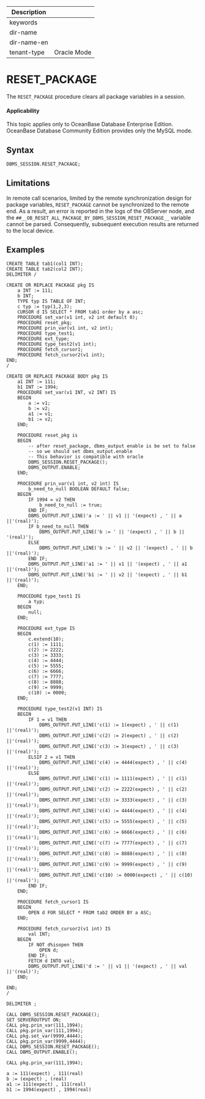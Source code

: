 | Description   |                 |
|---------------|-----------------|
| keywords      |                 |
| dir-name      |                 |
| dir-name-en   |                 |
| tenant-type   | Oracle Mode     |

# RESET_PACKAGE

The `RESET_PACKAGE` procedure clears all package variables in a session. 

  <main id="notice" >
    <h4>Applicability</h4>
    <p>This topic applies only to OceanBase Database Enterprise Edition. OceanBase Database Community Edition provides only the MySQL mode. </p>
  </main>


## Syntax

```sql
DBMS_SESSION.RESET_PACKAGE; 
```

## Limitations

In remote call scenarios, limited by the remote synchronization design for package variables, `RESET_PACKAGE` cannot be synchronized to the remote end. As a result, an error is reported in the logs of the OBServer node, and the `##__OB_RESET_ALL_PACKAGE_BY_DBMS_SESSION_RESET_PACKAGE__` variable cannot be parsed. Consequently, subsequent execution results are returned to the local device. 

## Examples

```shell
CREATE TABLE tab1(col1 INT);
CREATE TABLE tab2(col2 INT);
DELIMITER /

CREATE OR REPLACE PACKAGE pkg IS
    a INT := 111;
    b INT;
    TYPE typ IS TABLE OF INT;
    c typ := typ(1,2,3);
    CURSOR d IS SELECT * FROM tab1 order by a asc;
    PROCEDURE set_var(v1 int, v2 int default 0);
    PROCEDURE reset_pkg;
    PROCEDURE prin_var(v1 int, v2 int);
    PROCEDURE type_test1;
    PROCEDURE ext_type;
    PROCEDURE type_test2(v1 int);
    PROCEDURE fetch_cursor1;
    PROCEDURE fetch_cursor2(v1 int);
END;
/

CREATE OR REPLACE PACKAGE BODY pkg IS
    a1 INT := 111;
    b1 INT := 1994;
    PROCEDURE set_var(v1 INT, v2 INT) IS
    BEGIN
        a := v1;
        b := v2;
        a1 := v1;
        b1 := v2;
    END;

    PROCEDURE reset_pkg is
    BEGIN
        -- after reset_package, dbms_output enable is be set to false
        -- so we should set dbms_output.enable
        -- This behavior is compatible with oracle
        DBMS_SESSION.RESET_PACKAGE();
        DBMS_OUTPUT.ENABLE;
    END;

    PROCEDURE prin_var(v1 int, v2 int) IS
        b_need_to_null BOOLEAN DEFAULT false;
    BEGIN
        IF 1994 = v2 THEN
            b_need_to_null := true;
        END IF;
        DBMS_OUTPUT.PUT_LINE('a := ' || v1 || '(expect) , ' || a ||'(real)');
        IF b_need_to_null THEN
            DBMS_OUTPUT.PUT_LINE('b := ' || '(expect) , ' || b || '(real)');
        ELSE
            DBMS_OUTPUT.PUT_LINE('b := ' || v2 || '(expect) , ' || b ||'(real)');
        END IF;
        DBMS_OUTPUT.PUT_LINE('a1 := ' || v1 || '(expect) , ' || a1 ||'(real)');
        DBMS_OUTPUT.PUT_LINE('b1 := ' || v2 || '(expect) , ' || b1 ||'(real)');
    END;

    PROCEDURE type_test1 IS
        a typ;
    BEGIN
        null;
    END;

    PROCEDURE ext_type IS 
    BEGIN
        c.extend(10);
        c(1) := 1111;
        c(2) := 2222;
        c(3) := 3333;
        c(4) := 4444;
        c(5) := 5555;
        c(6) := 6666;
        c(7) := 7777;
        c(8) := 8888;
        c(9) := 9999;
        c(10) := 0000;
    END;

    PROCEDURE type_test2(v1 INT) IS
    BEGIN
        IF 1 = v1 THEN 
            DBMS_OUTPUT.PUT_LINE('c(1) := 1(expect) , ' || c(1) ||'(real)');
            DBMS_OUTPUT.PUT_LINE('c(2) := 2(expect) , ' || c(2) ||'(real)');
            DBMS_OUTPUT.PUT_LINE('c(3) := 3(expect) , ' || c(3) ||'(real)');
        ELSIF 2 = v1 THEN
            DBMS_OUTPUT.PUT_LINE('c(4) := 4444(expect) , ' || c(4) ||'(real)');
        ELSE 
            DBMS_OUTPUT.PUT_LINE('c(1) := 1111(expect) , ' || c(1) ||'(real)');
            DBMS_OUTPUT.PUT_LINE('c(2) := 2222(expect) , ' || c(2) ||'(real)');
            DBMS_OUTPUT.PUT_LINE('c(3) := 3333(expect) , ' || c(3) ||'(real)');
            DBMS_OUTPUT.PUT_LINE('c(4) := 4444(expect) , ' || c(4) ||'(real)');
            DBMS_OUTPUT.PUT_LINE('c(5) := 5555(expect) , ' || c(5) ||'(real)');
            DBMS_OUTPUT.PUT_LINE('c(6) := 6666(expect) , ' || c(6) ||'(real)');
            DBMS_OUTPUT.PUT_LINE('c(7) := 7777(expect) , ' || c(7) ||'(real)');
            DBMS_OUTPUT.PUT_LINE('c(8) := 8888(expect) , ' || c(8) ||'(real)');
            DBMS_OUTPUT.PUT_LINE('c(9) := 9999(expect) , ' || c(9) ||'(real)');
            DBMS_OUTPUT.PUT_LINE('c(10) := 0000(expect) , ' || c(10) ||'(real)');
        END IF;
    END;

    PROCEDURE fetch_cursor1 IS
    BEGIN
        OPEN d FOR SELECT * FROM tab2 ORDER BY a ASC;
    END;

    PROCEDURE fetch_cursor2(v1 int) IS
        val INT;
    BEGIN
        IF NOT d%isopen THEN
            OPEN d;
        END IF;
        FETCH d INTO val;
        DBMS_OUTPUT.PUT_LINE('d := ' || v1 || '(expect) , ' || val ||'(real)');
    END;

END;
/

DELIMITER ;

CALL DBMS_SESSION.RESET_PACKAGE();
SET SERVEROUTPUT ON;
CALL pkg.prin_var(111,1994);
CALL pkg.prin_var(111,1994);
CALL pkg.set_var(9999,4444);
CALL pkg.prin_var(9999,4444);
CALL DBMS_SESSION.RESET_PACKAGE();
CALL DBMS_OUTPUT.ENABLE();

CALL pkg.prin_var(111,1994);
```

```shell
a := 111(expect) , 111(real)
b := (expect) , (real)
a1 := 111(expect) , 111(real)
b1 := 1994(expect) , 1994(real)
```
